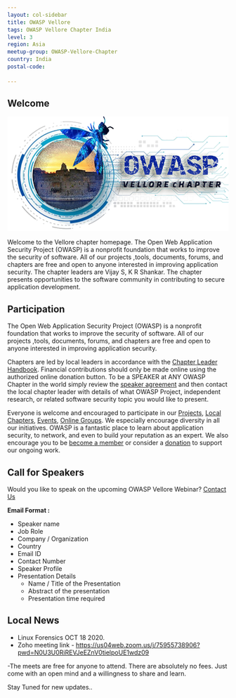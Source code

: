```yaml
---
layout: col-sidebar
title: OWASP Vellore
tags: OWASP Vellore Chapter India
level: 3
region: Asia
meetup-group: OWASP-Vellore-Chapter
country: India
postal-code: 

---
```


## Welcome

<img src="assets/images/unnamed.png"/>

Welcome to the Vellore chapter homepage. The Open Web Application Security Project (OWASP) is a nonprofit foundation that works to improve the security of software. All of our projects ,tools, documents, forums, and chapters are free and open to anyone interested in improving application security. The chapter leaders are Vijay S, K R Shankar. The chapter presents opportunities to the software community in contributing to secure application development.

## Participation
The Open Web Application Security Project (OWASP) is a nonprofit foundation that works to improve the security of software. All of our projects ,tools, documents, forums, and chapters are free and open to anyone interested in improving application security. 

Chapters are led by local leaders in accordance with the [Chapter Leader Handbook](/www-policy/rules-of-procedure/chapter-handbook). Financial contributions should only be made online using the authorized online donation button. To be a SPEAKER at ANY OWASP Chapter in the world simply review the [speaker agreement](/www-policy/speaker-agreement) and then contact the local chapter leader with details of what OWASP Project, independent research, or related software security topic you would like to present.

Everyone is welcome and encouraged to participate in our [Projects](https://owasp.org/projects/), [Local Chapters](/chapters), [Events](https://owasp.org/events/), [Online Groups](https://groups.google.com/a/owasp.com/). We especially encourage diversity in all our initiatives. OWASP is a fantastic place to learn about application security, to network, and even to build your reputation as an expert. We also encourage you to be [become a member](https://owasp.org/membership/) or consider a [donation](https://owasp.org/donate/?reponame=www-chapter-vellore&title=OWASP+Vellore) to support our ongoing work.

## Call for Speakers

Would you like to speak on the upcoming OWASP Vellore Webinar? [Contact Us](mailto:vijay.s@owasp.org)

**Email Format :**

- Speaker name
- Job Role
- Company / Organization
- Country
- Email ID
- Contact Number
- Speaker Profile
- Presentation Details
    - Name / Title of the Presentation
    - Abstract of the presentation
    - Presentation time required

## Local News

- Linux Forensics OCT 18 2020.
- Zoho meeting link - https://us04web.zoom.us/j/75955738906?pwd=N0U3U0RiREVJeEZnV0tielpoUE1wdz09

-The meets are free for anyone to attend. There are absolutely no fees. Just come with an open mind and a willingness to share and learn.

Stay Tuned for new updates..

